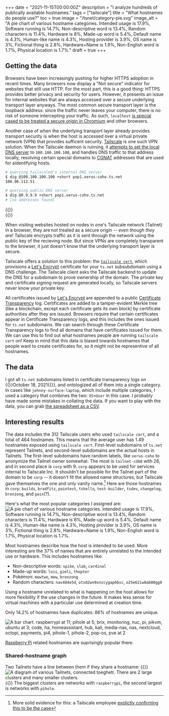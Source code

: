 +++
date = "2021-11-15T00:00:00Z"
description = "I analyze hundreds of publically available hostnames."
tags = ["tailscale"]
title = "What hostnames do people use?"
toc = true
image = "/tsnet/category-pie.svg"
image_alt = "A pie chart of various hostname categories. Intended usage is 17.9%, Software running is 14.7%, Non-descriptive word is 13.4%, Random characters is 11.4%, Hardware is 8%, Made-up word is 5.4%, Default name is 4.3%, Human-like name is 4.3%, Hosting provider is 3.9%, OS name is 3%, Fictional thing is 2.8%, Hardware+Name is 1.9%, Non-English word is 1.7%, Physical location is 1.7%."
draft = true
+++

## Getting the data

Browsers have been increasingly pushing for higher HTTPS adoption in recent times. Many browsers now display a "Not secure" indicator for websites that still use HTTP. For the most part, this is a good thing: HTTPS provides better privacy and security for users. However, it presents an issue for internal websites that are always accessed over a secure underlying transport layer anyways. The most common secure transport layer is the loopback address: since the traffic never leaves your computer, there is no risk of someone intercepting your traffic. As such, `localhost` [is special cased to be treated a secure origin in Chromium](https://www.chromium.org/Home/chromium-security/prefer-secure-origins-for-powerful-new-features#TOC-Definitions-) and other browsers.

Another case of when the underlying transport layer already provides transport security is when the host is accessed over a virtual private network (VPN) that provides sufficent security. [Tailscale](https://tailscale.com/) is one such VPN solution. When the Tailscale daemon is running, it [attempts to set the local DNS server](https://tailscale.com/blog/sisyphean-dns-client-linux/) to `100.100.100.100`, and handles DNS traffic to that address locally, resolving certain special domains to [CGNAT](https://en.wikipedia.org/wiki/Carrier-grade_NAT) addresses that are used for aidentifying hosts.

```bash
# querying tailscaled's internal DNS server
$ dig @100.100.100.100 +short pop1.xerus-coho.ts.net
100.96.112.51

# querying public DNS server
$ dig @9.9.9.9 +short pop1.xerus-coho.ts.net
# [no addresses found]
```
{{<rawhtml>}}<br>{{</rawhtml>}}

When visiting websites hosted on nodes in one's Tailscale network (Tailnet) in a browser, they are not treated as a secure origin -- *even though they are*! Tailscale encrypts traffic as it is sent through the network using the public key of the recieving node. But since VPNs are completely transparent to the browser, it just doesn't know that the underlying transport layer is secure.

Tailscale offers a solution to this problem: the [`tailscale cert`](https://tailscale.com/kb/1153/enabling-https/), which provisions a [Let's Encrypt](https://letsencrypt.org/) certificate for your `ts.net` subsubdomain using a DNS challenge. The Tailscale client asks the Tailscale backend to update the DNS for a subdomain to prove ownership of the domain. The private key and certificate signing request are generated locally, so Tailscale servers never know your private key.

All certificates issued by [Let's Encrypt](https://letsencrypt.org/) are appended to a public [Certificate Transparency](https://certificate.transparency.dev/) log. Certificates are added to a tamper-evident Merkle tree (like a blockchain, except each certificate gets its own block) by certificate authorities after they are issued. Browsers require that certain certificates appear in Certificate Transparency logs, and this includes the ones issued for `ts.net` subdomains. We can search through these Certificate Transparency logs to find all domains that have certificates issued for them. We can use this to find out what hostnames people are running `tailscale cert` on! Keep in mind that this data is biased towards hostnames that people want to create certificates for, so it might not be representive of all hostnames.

## The data

I got all `ts.net` subdomains listed in certificate transparency logs on {{<rawhtml>}}<time datetime="2021-10-18">October 18, 2021</time>{{</rawhtml>}}, and ontologized all of them into a single category. In cases like `johnny-surface-laptop`, which include multiple categories, I used a category that combines the two: `OS+User` in this case. I probably have made some mistakes in collating the data. If you want to play with the data, you can grab [the spreadsheet as a CSV](/tsnet/ts.csv).

## Interesting results

The data includes the 312 Tailscale users who used `tailscale cert`, and a total of 464 hostnames. This means that the average user has 1.49 hostnames exposed using `tailscale cert`. First-level subdomains of `ts.net` represent Tailnets, and second-level subdomains are the actual hosts in Tailnets. The first-level subdomains have random labels, like `xerus-coho` to anonymize the Tailnet owner somewhat. The most is `tailnet-cdb8` with 26, and in second place is `corp` with 9. `corp` appears to be used for services internal to Tailscale Inc. It shouldn't be possible for the Tailnet part of the domain to be `corp` -- it doesn't fit the allowed name structures, but Tailscale gave themselves the one and only vanity name.[^corp] Here are those hostnames in `corp`: `builds`, `bradfitz`, `paintest`, `tshello`, `test-builder`, `tsdev`, `changelog`, `bronzong`, and `pain`(?).

[^corp]: More solid evidence for this: a Tailscale employee [explictly confirming this to be the case](https://github.com/tailscale/tailscale/pull/2709#issuecomment-905671082)

Here's what the most popular categories I assigned are:
![A pie chart of various hostname categories. Intended usage is 17.9%, Software running is 14.7%, Non-descriptive word is 13.4%, Random characters is 11.4%, Hardware is 8%, Made-up word is 5.4%, Default name is 4.3%, Human-like name is 4.3%, Hosting provider is 3.9%, OS name is 3%, Fictional thing is 2.8%, Hardware+Name is 1.9%, Non-English word is 1.7%, Physical location is 1.7%.](/tsnet/category-pie.svg)

Most hostnames describe how the host is intended to be used. More interesting are the 37% of names that are entirely unrelated to the intended use or hardware. This includes hostnames like:
- Non-descriptive words: `spike`, `slab`, `cardinal`
- Made-up words: `lois`, `gimli`, `thopter`
- Pokémon: `mewtwo`, `mew`, `bronzong`
- Random characters: `nas484e5d`, `otx82wn9xnzcygap6bsc`, `o25e62iw8ab88gg8`

Using a hostname unrelated to what is happening on the host allows for more flexibility if the use changes in the future. It makes less sense for virtual machines with a particular use determined at creation time.

Only 14.2% of hostnames have duplicates: 86% of hostnames are unique.

![A bar chart. raspberrypi at 11; pihole at 5; brix, monitoring, nuc, pi, pikvm, ubuntu at 3; code, ha, homeassistant, hub, kali, media-nas, nas, nextcloud, octopi, payments, pi4, pihole-1, pihole-2, pop-os, pve at 2](/tsnet/common-hostnames.svg)

[Raspberry Pi](https://www.raspberrypi.org/) related hostnames are suprisingly popular there.

### Shared-hostname graph
Two Tailnets have a line between them if they share a hostname:
{{<rawhtml>}}
<img src="/tsnet/shared-names.svg" alt="A diagram of various Tailnets, connected toeghetr. There are 2 large clusters and many smaller clusters." style="max-width:45rem">
{{</rawhtml>}}
The biggest clusters are networks with `raspberrypi`, the second largest is networks with `pihole`.
